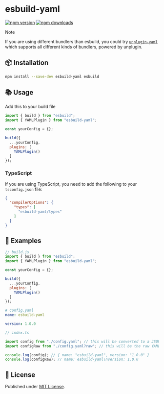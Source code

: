 # esbuild-yaml

[![npm version][npm-version-src]][npm-version-href]
[![npm downloads][npm-downloads-src]][npm-downloads-href]

> [!NOTE]
> If you are using different bundlers than esbuild, you could try [`unplugin-yaml`](https://github.com/luxass/unplugin-yaml)
> which supports all different kinds of bundlers, powered by unplugin.

## 📦 Installation

```sh
npm install --save-dev esbuild-yaml esbuild
```

## 📚 Usage

Add this to your build file

```js
import { build } from "esbuild";
import { YAMLPlugin } from "esbuild-yaml";

const yourConfig = {};

build({
  ...yourConfig,
  plugins: [
    YAMLPlugin()
  ]
});
```

### TypeScript

If you are using TypeScript, you need to add the following to your `tsconfig.json` file:

```json
{
  "compilerOptions": {
    "types": [
      "esbuild-yaml/types"
    ]
  }
}
```

## 📖 Examples

```js
// build.js
import { build } from "esbuild";
import { YAMLPlugin } from "esbuild-yaml";

const yourConfig = {};

build({
  ...yourConfig,
  plugins: [
    YAMLPlugin()
  ]
});
```

```yaml
# config.yaml
name: esbuild-yaml

version: 1.0.0
```

```ts
// index.ts

import config from "./config.yaml"; // this will be converted to a JSON object
import configRaw from "./config.yaml?raw"; // this will be the raw YAML string

console.log(config); // { name: "esbuild-yaml", version: "1.0.0" }
console.log(configRaw); // name: esbuild-yaml\nversion: 1.0.0
```

## 📄 License

Published under [MIT License](./LICENSE).

<!-- Badges -->

[npm-version-src]: https://img.shields.io/npm/v/esbuild-yaml?style=flat&colorA=18181B&colorB=4169E1
[npm-version-href]: https://npmjs.com/package/esbuild-yaml
[npm-downloads-src]: https://img.shields.io/npm/dm/esbuild-yaml?style=flat&colorA=18181B&colorB=4169E1
[npm-downloads-href]: https://npmjs.com/package/esbuild-yaml
